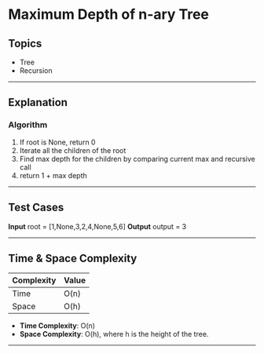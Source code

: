 # Maximum Depth of n-ary Tree

## Topics
- Tree
- Recursion

---

## Explanation

### Algorithm

1. If root is None, return 0
2. Iterate all the children of the root
3. Find max depth for the children by comparing current max and recursive call
4. return 1 + max depth

---

## Test Cases

**Input**
root = [1,None,3,2,4,None,5,6]
**Output**
output = 3

---

## Time & Space Complexity

| Complexity | Value     |
|------------|-----------|
| Time       | O(n)      |
| Space      | O(h)      |

- **Time Complexity**: O(n)  
- **Space Complexity**: O(h), where h is the height of the tree.

---
